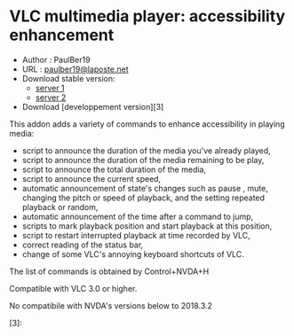 # VLC multimedia player: accessibility enhancement #

* Author : PaulBer19
* URL : paulber19@laposte.net
* Download stable version:
	* [server 1][1]
	* [server 2][2]
* Download [developpement version][3]


This addon adds a variety of commands to enhance accessibility in playing media:

* script to announce the duration of the media you've already played,
* script to announce the duration of the media remaining to be play,
* script to announce the total duration of the media,
* script to announce the current speed,
* automatic announcement of state's changes such as pause , mute, changing the pitch or speed of playback, and the setting repeated playback or random,
* automatic announcement of the time after a command to jump,
* scripts to mark playback position and start playback at this position,
* script to restart interrupted playback  at time recorded by VLC,
* correct reading of the status bar,
* change of some VLC's annoying keyboard shortcuts  of VLC.


The list of commands is obtained by Control+NVDA+H

Compatible with VLC 3.0 or higher.

No compatibile with NVDA's versions below to 2018.3.2

[1]: http://angouleme.avh.asso.fr/fichesinfo/fiches_nvda/data/VLCAccessEnhancement-1.3.1.nvda-addon
[2]: https://rawgit.com/paulber007/AllMyNVDAAddons/master/VLC/VLCAccessEnhancement-1.3.1.nvda-addon

[3]:
